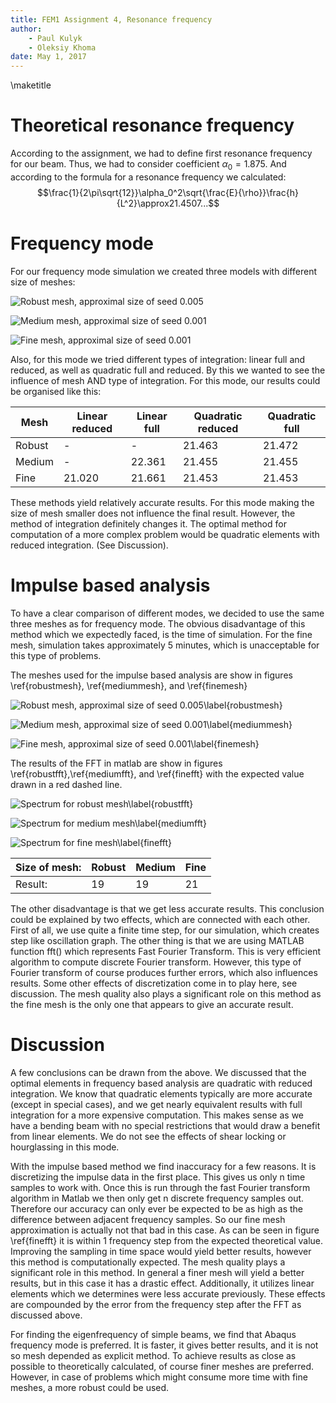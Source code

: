 ```yaml
---
title: FEM1 Assignment 4, Resonance frequency
author:
    - Paul Kulyk
    - Oleksiy Khoma
date: May 1, 2017
---
```


\maketitle

# Theoretical resonance frequency

According to the assignment, we had to define first resonance frequency for our beam. Thus, we had to consider coefficient $\alpha_0=1.875.$
And according to the formula for a resonance frequency we calculated:
$$\frac{1}{2\pi\sqrt{12}}\alpha_0^2\sqrt{\frac{E}{\rho}}\frac{h}{L^2}\approx21.4507...$$

# Frequency mode

For our frequency mode simulation we created three models with different size of meshes:

![Robust mesh, approximal size of seed 0.005](Results/quad_full_robust_mesh.png)

![Medium mesh, approximal size of seed 0.001](Results/quad_full_medium_mesh.png)

![Fine mesh, approximal size of seed 0.001](Results/quad_full_fine_mesh.png)

Also, for this mode we tried different types of integration: linear full and reduced, as well as quadratic full and reduced.
By this we wanted to see the influence of mesh AND type of integration.
For this mode, our results could be organised like this:

| Mesh                 | Linear reduced | Linear full | Quadratic reduced | Quadratic full |
|----------------------|----------------|-------------|-------------------|----------------|
| Robust               | -              | -           | 21.463            | 21.472         |
| Medium               | -              | 22.361      | 21.455            | 21.455         |
| Fine                 | 21.020         | 21.661      | 21.453            | 21.453         |

These methods yield relatively accurate results. For this mode making the size of mesh smaller does not influence the final result.
However, the method of integration definitely changes it.   The optimal method for computation of a more complex problem would be quadratic elements with reduced integration. (See Discussion).

# Impulse based analysis

To have a clear comparison of different modes, we decided to use the same three meshes as for frequency mode.
The obvious disadvantage of this method which we expectedly faced, is the time of simulation.
For the fine mesh, simulation takes approximately 5 minutes, which is unacceptable for this type of problems.

The meshes used for the impulse based analysis are show in figures \ref{robustmesh}, \ref{mediummesh}, and \ref{finemesh}

![Robust mesh, approximal size of seed 0.005\label{robustmesh}](Results/explicit_linear_robust_mesh.png)    

![Medium mesh, approximal size of seed 0.001\label{mediummesh}](Results/explicit_linear_medium_mesh.png)     

![Fine mesh, approximal size of seed 0.001\label{finemesh}](Results/explicit_linear_fine_mesh.png)      

The results of the FFT in matlab are show in figures \ref{robustfft},\ref{mediumfft}, and \ref{finefft} with the expected value drawn in a red dashed line.

![Spectrum for robust mesh\label{robustfft}](Results/explicit_linear_robust.jpg)

![Spectrum for medium mesh\label{mediumfft}](Results/explicit_linear_medium.jpg)

![Spectrum for fine mesh\label{finefft}](Results/explicit_linear_fine.jpg)


| Size of mesh: | Robust | Medium | Fine |
|---------------|--------|--------|------|
| Result:       | 19     | 19     | 21   |

The other disadvantage is that we get less accurate results.
This conclusion could be explained by two effects, which are connected with each other. 
First of all, we use quite a finite time step, for our simulation, which creates step like oscillation graph. 
The other thing is that we are using MATLAB function fft() which represents Fast Fourier Transform. 
This is very efficient algorithm to compute discrete Fourier transform. 
However, this type of Fourier transform of course produces further errors, which also influences results.
Some other effects of discretization come in to play here, see discussion.
The mesh quality also plays a significant role on this method as the fine mesh is the only one that appears to give an accurate result.


# Discussion


A few conclusions can be drawn from the above. We discussed that the optimal
elements in frequency based analysis are quadratic with reduced integration.
We know that quadratic elements typically are more accurate (except in special
cases), and we get nearly equivalent results with full integration for a more
expensive computation.  This makes sense as we have a bending beam with no
special restrictions that would draw a benefit from linear elements.  We do not
see the effects of shear locking or hourglassing in this mode. 


With the impulse based method we find inaccuracy for a few reasons.  It is discretizing the impulse data in the first place.  This gives us only n time samples to work with.  Once this is run through the fast Fourier transform algorithm in Matlab we then only get n discrete frequency samples out. Therefore our accuracy can only ever be expected to be as high as the difference between adjacent frequency samples.  So our fine mesh approximation is actually not that bad in this case.  As can be seen in figure \ref{finefft} it is within 1 frequency step from the expected theoretical value.  Improving the sampling in time space would yield better results, however this method is computationally expected.
The mesh quality plays a significant role in this method.  In general a finer mesh will yield a better results, but in this case it has a drastic effect.  Additionally, it utilizes linear elements which we determines were less accurate previously.  These effects are compounded by the error from the frequency step after the FFT as discussed above.


For finding the eigenfrequency of simple beams, we find that Abaqus
frequency mode is preferred. It is faster, it gives better results, and it is not so mesh depended as explicit method. To achieve results as close as possible to theoretically  calculated, of course finer meshes are preferred. However, in case of problems which might consume more time with fine meshes, a more robust could be used.
